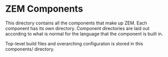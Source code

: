 # ZEM Components

This directory contains all the components that make up ZEM. Each component has
its own directory. Component directories are laid out according to what is normal
for the language that the component is built in.

Top-level build files and overarching configuraton is stored in this components/ directory.


